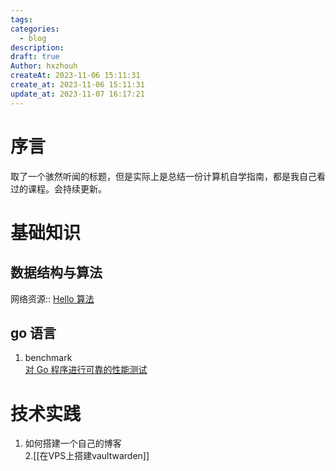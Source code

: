```yaml
---
tags: 
categories:
  - blog
description: 
draft: true
Author: hxzhouh
createAt: 2023-11-06 15:11:31
create_at: 2023-11-06 15:11:31
update_at: 2023-11-07 16:17:21
---
```

# 序言
取了一个骇然听闻的标题，但是实际上是总结一份计算机自学指南，都是我自己看过的课程。会持续更新。
<!-- more -->
# 基础知识
## 数据结构与算法
网络资源:: [Hello 算法](https://www.dbot.top/doc/9/)
## go 语言
1. benchmark  
	[对 Go 程序进行可靠的性能测试](https://docs.google.com/presentation/d/1x9aAyUbkNpi4OAEHMb5KOmLDDXLbUWui6YaAhf5iKxQ/edit?pli=1#slide=id.g8273b29aa2_3_48)
	
# 技术实践
1. 如何搭建一个自己的博客  
2.[[在VPS上搭建vaultwarden]]
